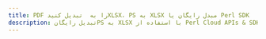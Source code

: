 ---title: PDF را به  تبدیل کنیدXLSX، PS به XLSX مبدل رایگان یا Perl SDKdescription: تبدیل رایگانPS به XLSX با استفاده از Perl Cloud APIs & SDK همچنین اسناد PDF را در Cloud ایجاد، ویرایش و رندر کنید.---